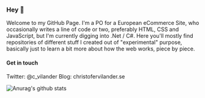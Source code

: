 ### Hey 👋


Welcome to my GitHub Page. I'm a PO for a European eCommerce Site, who occasionally writes a line of code or two, preferably HTML, CSS and JavaScript, but I'm currently digging into .Net / C#. Here you'll mostly find repositories of different stuff I created out of "experimental" purpose, basically just to learn a bit more about how the web works, piece by piece.

#### Get in touch 
Twitter: @c_vilander Blog: christofervilander.se



![Anurag's github stats](https://github-readme-stats.vercel.app/api?username=ChristoferVilander)

